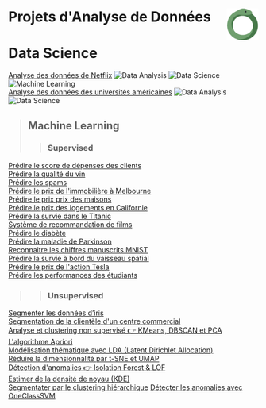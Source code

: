 # **Projets d'Analyse de Données** <a href="../"><img align="right" src="../assets/images/snake.png" alt="Python" height="64px"></a></h1>
# **Data Science**
[Analyse des données de Netflix](https://github.com/MiKL5/DataScience/blob/master/Anaconda/netflix) ![Data Analysis](https://img.shields.io/badge/Data_Analysis-150458?style=flat&logo=analytics&logoColor=white) ![Data Science](https://img.shields.io/badge/Data_Science-4B6F44?style=flat&logo=databricks&logoColor=white) ![Machine Learning](https://img.shields.io/badge/Machine_Learning-F7931E?style=flat&logo=googlecloud&logoColor=white)  
[Analyse des données des universités américaines](https://github.com/MiKL5/DataScience/blob/master/Anaconda/usUniversities) ![Data Analysis](https://img.shields.io/badge/Data_Analysis-150458?style=flat&logo=analytics&logoColor=white) ![Data Science](https://img.shields.io/badge/Data_Science-4B6F44?style=flat&logo=databricks&logoColor=white)
> ## **Machine Learning**
>> ### **Supervised**
[Prédire le score de dépenses des clients](https://github.com/MiKL5/machineLearning/blob/master/projects/spendingScore)  
[Prédire la qualité du vin](https://github.com/MiKL5/machineLearning/blob/master/projects/wineQuality)  
[Prédire les spams](https://github.com/MiKL5/machineLearning/blob/master/projects/spam)  
[Prédire le prix de l'immobilière à Melbourne](https://github.com/MiKL5/machineLearning/blob/master/projects/melbourne)  
[Prédire le prix prix des maisons](https://github.com/MiKL5/machineLearning/blob/master/projects/house)  
[Prédire le prix des logements en Californie](https://github.com/MiKL5/machineLearning/blob/master/projects/california)  
[Prédire la survie dans le Titanic](https://github.com/MiKL5/machineLearning/blob/master/projects/titanic)  
[Système de recommandation de films](https://github.com/MiKL5/machineLearning/blob/master/projects/movies)  
[Prédire le diabète](https://github.com/MiKL5/machineLearning/blob/master/projects/diabetes)  
[Prédire la maladie de Parkinson](https://github.com/MiKL5/machineLearning/blob/master/projects/parkinson)  
[Reconnaitre les chiffres manuscrits MNIST](https://github.com/MiKL5/machineLearning/blob/master/projects/mnist)  
[Prédire la survie à bord du vaisseau spatial](https://github.com/MiKL5/machineLearning/blob/master/projects/spacecraft)  
[Prédire le prix de l'action Tesla](https://github.com/MiKL5/machineLearning/blob/master/projects/tesla)  
[Prédire les performances des étudiants](https://github.com/MiKL5/machineLearning/blob/master/projects/studentPerformance)  
>> ### **Unsupervised**
[Segmenter les données d’iris](https://github.com/MiKL5/machineLearning/blob/master/projects/clusteringOnIrisData)  
[Segmentation de la clientèle d'un centre commercial](https://github.com/MiKL5/machineLearning/blob/master/projects/clusteringOfCustomersInAShoppingMall)  
[Analyse et clustering non supervisé 👉 KMeans, DBSCAN et PCA](https://github.com/MiKL5/machineLearning/blob/master/projects/KMeans-DBSCAN-PCA)  
[L'algorithme Apriori](https://github.com/MiKL5/machineLearning/blob/master/projects/aprioriAlgorithmForShoppingBasketAnalysis)  
[Modélisation thématique avec LDA (Latent Dirichlet Allocation)](https://github.com/MiKL5/machineLearning/blob/master/projects/LDAmodeling)  
[Réduire la dimensionnalité par t-SNE et UMAP](https://github.com/MiKL5/machineLearning/blob/master/projects/tSneUmap)  
[Détection d'anomalies 👉 Isolation Forest & LOF](https://github.com/MiKL5/machineLearning/blob/master/projects/anomalyDetectionUsingAnIsolationForestAndTheLocalOutlierFactor)  
[Estimer de la densité de noyau (KDE)](https://github.com/MiKL5/machineLearning/tree/master/projects/estimateTheDensityOfTheCore)  
[Segmentater par le clustering hiérarchique](https://github.com/MiKL5/machineLearning/tree/master/projects/segmentingCustomersUsingHierarchicalClustering)
[Détecter les anomalies avec OneClassSVM](https://github.com/MiKL5/machineLearning/tree/master/projects/detectingQnomaliesYithOneClassSVM)
<!-- [Partitionner avec GMM, KMeans & DBSCAN](https://github.com/MiKL5/machineLearning/tree/master/projects/clusteringGMM_KMeans_DBSCAN) -->